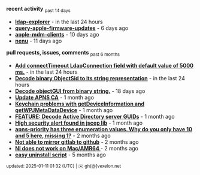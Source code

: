 **recent activity** <sub>past 14 days</sub>

  - **[ldap-explorer](https://github.com/petarov/ldap-explorer)** - in the last 24 hours
  - **[query-apple-firmware-updates](https://github.com/petarov/query-apple-firmware-updates)** - 6 days ago
  - **[apple-mdm-clients](https://github.com/petarov/apple-mdm-clients)** - 10 days ago
  - **[nenu](https://github.com/petarov/nenu)** - 11 days ago

**pull requests, issues, comments** <sub>past 6 months</sub>

  - **[Add connectTimeout LdapConnection field with default value of 5000 ms.](https://github.com/fengtan/ldap-explorer/pull/63)** - in the last 24 hours
  - **[Decode binary ObjectSid to its string representation](https://github.com/fengtan/ldap-explorer/pull/62)** - in the last 24 hours
  - **[Decode objectGUI from binary string.](https://github.com/fengtan/ldap-explorer/pull/60#issuecomment-2560302176)** - 18 days ago
  - **[Update APNS CA](https://github.com/petarov/apns-push-cmd/issues/11)** - 1 month ago
  - **[Keychain problems with getDeviceInformation and getWPJMetaDataDevice](https://github.com/AzureAD/microsoft-authentication-library-for-objc/issues/2393)** - 1 month ago
  - **[FEATURE: Decode Active Directory server GUIDs](https://github.com/fengtan/ldap-explorer/issues/33#issuecomment-2483148204)** - 1 month ago
  - **[High security alert found in jscep lib](https://github.com/jscep/jscep/issues/304#issuecomment-2468942681)** - 1 month ago
  - **[apns-priority has three enumeration values. Why do you only have 10 and 5 here, missing 1?](https://github.com/jchambers/pushy/issues/1088#issuecomment-2454831973)** - 2 months ago
  - **[Not able to mirror gitlab to github](https://github.com/cooperspencer/gickup/issues/200#issuecomment-2440167283)** - 2 months ago
  - **[NI does not work on Mac/AMR64 ](https://github.com/mukel/llama3.java/issues/19#issuecomment-2414532091)** - 2 months ago
  - **[easy uninstall script](https://github.com/petarov/google-android-app-ids/issues/3#issuecomment-2228691402)** - 5 months ago

<sub>updated: 2025-01-11 01:32 (UTC) | :envelope: gh(@]vexelon.net</sub>